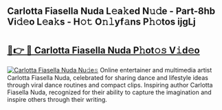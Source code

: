 ## Carlotta Fiasella Nuda L𝚎a𝚔ed N𝚞𝚍e - Part-8hb Vi𝚍𝚎o L𝚎a𝚔s - H𝚘𝚝 O𝚗𝚕yf𝚊ns P𝚑𝚘tos ijgLj

# <h2><a href="http://kfbb5v9.oniu.top/?m=Carlotta+Fiasella+Nuda">🔗👉 🔴 Carlotta Fiasella Nuda P𝚑ot𝚘𝚜 V𝚒d𝚎o</a></h2>

[![Carlotta Fiasella Nuda Nu𝚍e𝚜](https://i.imgur.com/0qMVB7G.gif)](http://kfbb5v9.oniu.top/?m=Carlotta+Fiasella+Nuda)
Online entertainer and multimedia artist Carlotta Fiasella Nuda, celebrated for sharing dance and lifestyle ideas through viral dance routines and compact clips. Inspiring author Carlotta Fiasella Nuda, recognized for their ability to capture the imagination and inspire others through their writing.  
